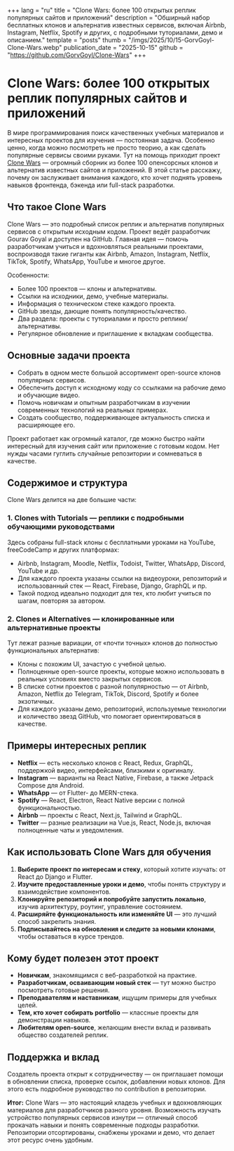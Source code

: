 +++
lang = "ru"
title = "Clone Wars: более 100 открытых реплик популярных сайтов и приложений"
description = "Обширный набор бесплатных клонов и альтернатив известных сервисов, включая Airbnb, Instagram, Netflix, Spotify и других, с подробными туториалами, демо и описанием."
template = "posts"
thumb = "/imgs/2025/10/15-GorvGoyl-Clone-Wars.webp"
publication_date = "2025-10-15"
github = "https://github.com/GorvGoyl/Clone-Wars"
+++

# Clone Wars: более 100 открытых реплик популярных сайтов и приложений

В мире программирования поиск качественных учебных материалов и интересных проектов для изучения — постоянная задача. Особенно ценно, когда можно посмотреть не просто теорию, а как сделать популярные сервисы своими руками. Тут на помощь приходит проект [Clone Wars](https://github.com/GorvGoyl/Clone-Wars) — огромный сборник из более 100 опенсорсных клонов и альтернатив известных сайтов и приложений. В этой статье расскажу, почему он заслуживает внимания каждого, кто хочет поднять уровень навыков фронтенда, бэкенда или full-stack разработки.

## Что такое Clone Wars

Clone Wars — это подробный список реплик и альтернатив популярных сервисов с открытым исходным кодом. Проект ведёт разработчик Gourav Goyal и доступен на GitHub. Главная идея — помочь разработчикам учиться и вдохновляться реальными проектами, воспроизводя такие гиганты как Airbnb, Amazon, Instagram, Netflix, TikTok, Spotify, WhatsApp, YouTube и многое другое.

Особенности:
- Более 100 проектов — клоны и альтернативы.
- Ссылки на исходники, демо, учебные материалы.
- Информация о техническом стеке каждого проекта.
- GitHub звезды, дающие понять популярность/качество.
- Два раздела: проекты с туториалами и просто реплики/альтернативы.
- Регулярное обновление и приглашение к вкладкам сообщества.

## Основные задачи проекта

- Собрать в одном месте большой ассортимент open-source клонов популярных сервисов.
- Обеспечить доступ к исходному коду со ссылками на рабочие демо и обучающие видео.
- Помочь новичкам и опытным разработчикам в изучении современных технологий на реальных примерах.
- Создать сообщество, поддерживающее актуальность списка и расширяющее его.

Проект работает как огромный каталог, где можно быстро найти интересный для изучения сайт или приложение с готовым кодом. Нет нужды часами гуглить случайные репозитории и сомневаться в качестве.

## Содержимое и структура

Clone Wars делится на две большие части:

### 1. Clones with Tutorials — реплики с подробными обучающими руководствами

Здесь собраны full-stack клоны с бесплатными уроками на YouTube, freeCodeCamp и других платформах:

- Airbnb, Instagram, Moodle, Netflix, Todoist, Twitter, WhatsApp, Discord, YouTube и др.
- Для каждого проекта указаны ссылки на видеоуроки, репозиторий и использованный стек — React, Firebase, Django, GraphQL и пр.
- Такой подход идеально подходит для тех, кто любит учиться по шагам, повторяя за автором.
  
### 2. Clones и Alternatives — клонированные или альтернативные проекты

Тут лежат разные вариации, от «почти точных» клонов до полностью функциональных альтернатив:

- Клоны с похожим UI, зачастую с учебной целью.
- Полноценные open-source проекты, которые можно использовать в реальных условиях вместо закрытых сервисов.
- В списке сотни проектов с разной популярностью — от Airbnb, Amazon, Netflix до Telegram, TikTok, Discord, Spotify и более экзотичных.
- Для каждого указаны демо, репозиторий, используемые технологии и количество звезд GitHub, что помогает ориентироваться в качестве.

## Примеры интересных реплик

- **Netflix** — есть несколько клонов с React, Redux, GraphQL, поддержкой видео, интерфейсами, близкими к оригиналу.
- **Instagram** — варианты на React Native, Firebase, а также Jetpack Compose для Android.
- **WhatsApp** — от Flutter- до MERN-стека.
- **Spotify** — React, Electron, React Native версии с полной функциональностью.
- **Airbnb** — проекты с React, Next.js, Tailwind и GraphQL.
- **Twitter** — разные реализации на Vue.js, React, Node.js, включая полноценные чаты и уведомления.

## Как использовать Clone Wars для обучения

1. **Выберите проект по интересам и стеку**, который хотите изучать: от React до Django и Flutter.
2. **Изучите предоставленные уроки и демо**, чтобы понять структуру и взаимодействие компонентов.
3. **Клонируйте репозиторий и попробуйте запустить локально**, изучив архитектуру, роутинг, управление состоянием.
4. **Расширяйте функциональность или изменяйте UI** — это лучший способ закрепить знания.
5. **Подписывайтесь на обновления и следите за новыми клонами**, чтобы оставаться в курсе трендов.

## Кому будет полезен этот проект

- **Новичкам**, знакомящимся с веб-разработкой на практике.
- **Разработчикам, осваивающим новый стек** — тут можно быстро посмотреть готовые решения.
- **Преподавателям и наставникам**, ищущим примеры для учебных целей.
- **Тем, кто хочет собирать portfolio** — классные проекты для демонстрации навыков.
- **Любителям open-source**, желающим внести вклад и развивать общество создателей реплик.

## Поддержка и вклад

Создатель проекта открыт к сотрудничеству — он приглашает помощи в обновлении списка, проверке ссылок, добавлении новых клонов. Для этого есть подробное руководство по contribution в репозитории.


**Итог:** Clone Wars — это настоящий кладезь учебных и вдохновляющих материалов для разработчиков разного уровня. Возможность изучать устройство популярных сервисов изнутри — отличный способ прокачать навыки и понять современные подходы разработки. Репозитории отсортированы, снабжены уроками и демо, что делает этот ресурс очень удобным.